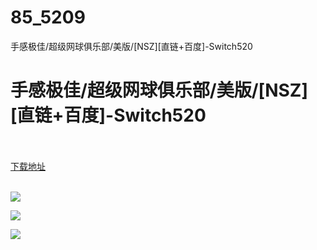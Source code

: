 # 85_5209
手感极佳/超级网球俱乐部/美版/[NSZ][直链+百度]-Switch520
# 手感极佳/超级网球俱乐部/美版/[NSZ][直链+百度]-Switch520
 <br/></br>
[下载地址](https://www.switch520.cc/article/5209 "下载地址")
<br/></br>

<p><span><strong><img src="https://ae01.alicdn.com/kf/U7a2cbfac15cc434597cc73c12b733a27Q.jpg"></strong></span></p>
<p><span><strong><img src="https://ae01.alicdn.com/kf/Uda76c2ed7f5d4343a8dd95ccee67cff3X.jpg"></strong></span></p>
<p><span><strong><img src="https://ae01.alicdn.com/kf/U7426792daa3a45ff95632d1f95b2763d4.jpg"></strong></span></p>
